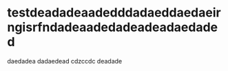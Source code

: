 # testdeadadeaadedddadaeddaedaeirngisrfndadeaadedadeadeadaedaded
daedadea
dadaedead
cdzccdc
deadade

